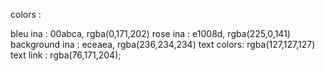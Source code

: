 colors :

bleu ina : 00abca, rgba(0,171,202)
rose ina : e1008d, rgba(225,0,141)
background ina : eceaea, rgba(236,234,234)
text colors: rgba(127,127,127)
text link : rgba(76,171,204);